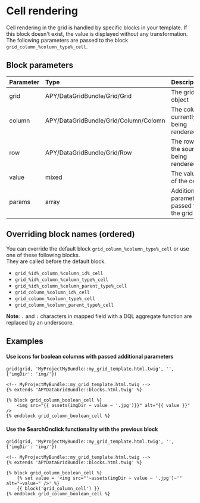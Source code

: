 Cell rendering
==============

Cell rendering in the grid is handled by specific blocks in your template.
If this block doesn't exist, the value is displayed without any transformation.
The following parameters are passed to the block `grid_column_%column_type%_cell`.

## Block parameters

|Parameter|Type|Description|
|:--|:--|:--|
|grid|APY/DataGridBundle/Grid/Grid|The grid object|
|column|APY/DataGridBundle/Grid/Column/Colomn|The column currently being rendered|
|row|APY/DataGridBundle/Grid/Row|The row of the source being rendered|
|value|mixed|The value of the cell|
|params|array|Additional parameters passed to the grid|

## Overriding block names (ordered)

You can override the default block `grid_column_%column_type%_cell` or use one of these following blocks.  
They are called before the default block.

 * `grid_%id%_column_%column_id%_cell`
 * `grid_%id%_column_%column_type%_cell`
 * `grid_%id%_column_%column_parent_type%_cell`
 * `grid_column_%column_id%_cell`
 * `grid_column_%column_type%_cell`
 * `grid_column_%column_parent_type%_cell`

**Note**: `.` and `:` characters in mapped field with a DQL aggregate function are replaced by an underscore.

## Examples

#### Use icons for boolean columns with passed additional parameters

```janjo
grid(grid, 'MyProjectMyBundle::my_grid_template.html.twig', '', {'imgDir': 'img/'})
```

```janjo
<!-- MyProjectMyBundle::my_grid_template.html.twig -->
{% extends 'APYDataGridBundle::blocks.html.twig' %}

{% block grid_column_boolean_cell %}
    <img src="{{ assets(imgDir ~ value ~ '.jpg')}}" alt="{{ value }}" />
{% endblock grid_column_boolean_cell %}
```

#### Use the SearchOnclick functionality with the previous block

```janjo
grid(grid, 'MyProjectMyBundle::my_grid_template.html.twig', '', {'imgDir': 'img/'})
```

```janjo
<!-- MyProjectMyBundle::my_grid_template.html.twig -->
{% extends 'APYDataGridBundle::blocks.html.twig' %}

{% block grid_column_boolean_cell %}
    {% set value = '<img src="'~assets(imgDir ~ value ~ '.jpg')~'" alt="~value~" />' %}
    {{ block('grid_column_cell') }}
{% endblock grid_column_boolean_cell %}
```

